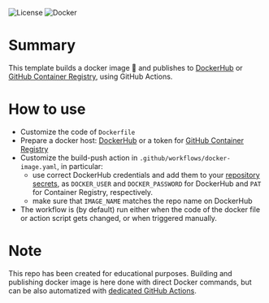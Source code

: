 ![License](https://img.shields.io/badge/License-Apache_2.0-blue.svg)
![Docker](https://img.shields.io/badge/dockerhub-images-important.svg?logo=LOGO)


# Summary
This template builds a docker image :whale: and publishes to [DockerHub](https://hub.docker.com/) or [GitHub Container Registry](https://docs.github.com/en/packages/working-with-a-github-packages-registry/working-with-the-container-registry), using GitHub Actions.

# How to use

* Customize the code of `Dockerfile`
* Prepare a docker host: [DockerHub](https://hub.docker.com/) or a token for [GitHub Container Registry](https://docs.github.com/en/packages/working-with-a-github-packages-registry/working-with-the-container-registry)
* Customize the build-push action in `.github/workflows/docker-image.yaml`, in particular:
    * use correct DockerHub credentials and add them to your [repository secrets](https://docs.github.com/en/actions/security-guides/encrypted-secrets), as `DOCKER_USER` and `DOCKER_PASSWORD` for DockerHub and `PAT` for Container Registry, respectively.
    * make sure that `IMAGE_NAME` matches the repo name on DockerHub
* The workflow is (by default) run either when the code of the docker file or action script gets changed, or when triggered manually.

# Note

This repo has been created for educational purposes. Building and publishing docker image is here done with direct Docker commands, but can be also automatized with [dedicated GitHub Actions](https://github.com/docker/build-push-action).